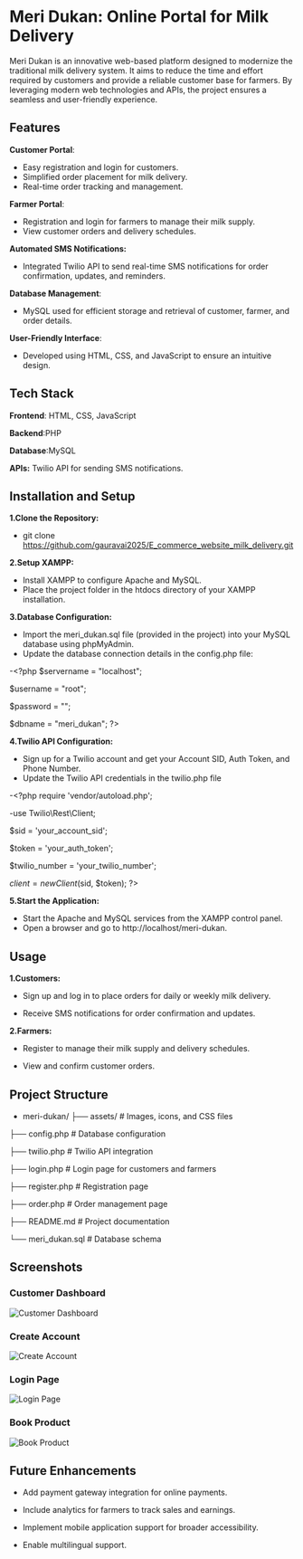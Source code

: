 
# Meri Dukan: Online Portal for Milk Delivery

Meri Dukan is an innovative web-based platform designed to modernize the traditional milk delivery system. It aims to reduce the time and effort required by customers and provide a reliable customer base for farmers. By leveraging modern web technologies and APIs, the project ensures a seamless and user-friendly experience.


## Features

**Customer Portal**:

- Easy registration and login for customers.
- Simplified order placement for milk delivery.
 - Real-time order tracking and management.

**Farmer Portal**:

- Registration and login for farmers to manage their milk supply.
- View customer orders and delivery schedules.

**Automated SMS Notifications:**

- Integrated Twilio API to send real-time SMS notifications for order confirmation, updates, and reminders.

**Database Management**:

- MySQL used for efficient storage and retrieval of customer, farmer, and order details.

**User-Friendly Interface**:

- Developed using HTML, CSS, and JavaScript to ensure an intuitive design.


## Tech Stack

**Frontend**:
HTML, CSS, JavaScript

**Backend**:PHP

**Database**:MySQL

**APIs:** Twilio API for  sending SMS notifications.




## Installation and Setup

**1.Clone the Repository:**

- git clone https://github.com/gauravai2025/E_commerce_website_milk_delivery.git

**2.Setup XAMPP:**

- Install XAMPP to configure Apache and MySQL.
- Place the project folder in the htdocs directory of your XAMPP installation.

**3.Database Configuration:**

- Import the meri_dukan.sql file (provided in the project) into your MySQL database using phpMyAdmin.
- Update the database connection details in the config.php file:


-<?php
$servername = "localhost";

$username = "root";

$password = "";

$dbname = "meri_dukan";
?> 

**4.Twilio API Configuration:**

- Sign up for a Twilio account and get your Account SID, Auth Token, and Phone Number.
- Update the Twilio API credentials in the twilio.php file

-<?php
require 'vendor/autoload.php';

-use Twilio\Rest\Client;

$sid = 'your_account_sid';

$token = 'your_auth_token';

$twilio_number = 'your_twilio_number';

$client = new Client($sid, $token);
?>


**5.Start the Application:**

- Start the Apache and MySQL services from the XAMPP control panel.
- Open a browser and go to http://localhost/meri-dukan.




    
## Usage

**1.Customers:**

- Sign up and log in to place orders for daily or weekly milk delivery.

- Receive SMS notifications for order confirmation and updates.

**2.Farmers:**

- Register to manage their milk supply and delivery schedules.

- View and confirm customer orders.



## Project Structure

- meri-dukan/
├── assets/         # Images, icons, and CSS files

├── config.php           # Database configuration

├── twilio.php           # Twilio API integration

├── login.php            # Login page for customers and farmers

├── register.php         # Registration page

├── order.php            # Order management page

├── README.md            # Project documentation

└── meri_dukan.sql       # Database schema

## Screenshots

### Customer Dashboard
![Customer Dashboard](screenshots/home-page.png)

### Create Account
![Create Account](screenshots/create-account.png)

### Login Page
![Login Page](screenshots/login-page.png)

### Book Product
![Book Product](screenshots/book-product.png)


## Future Enhancements

- Add payment gateway integration for online payments.

- Include analytics for farmers to track sales and earnings.

- Implement mobile application support for broader accessibility.

- Enable multilingual support.
